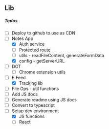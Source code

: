 ## Lib

##### Todos

- [ ] Deploy to github to use as CDN
- [ ] Notes App
  - [x] Auth service
  - [ ] Protected route
  - [ ] utils - readFileContent, generateFormData
  - [x] config - getServerURL
- [ ] DOT
  - [ ] Chrome extension utils
- [ ] E Feed
  - [x] Tracking lib
- [ ] File Ops - util functions
- [ ] Add JS docs
- [ ] Generate readme using JS docs
- [ ] Convert to typescript
- [ ] Setup dev environment
  - [x] JS functions
  - [ ] React
